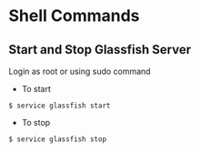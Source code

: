 # Shell Commands

## Start and Stop Glassfish Server
Login as root or using sudo command
* To start
```shell
$ service glassfish start
```
* To stop
```shell
$ service glassfish stop
```
